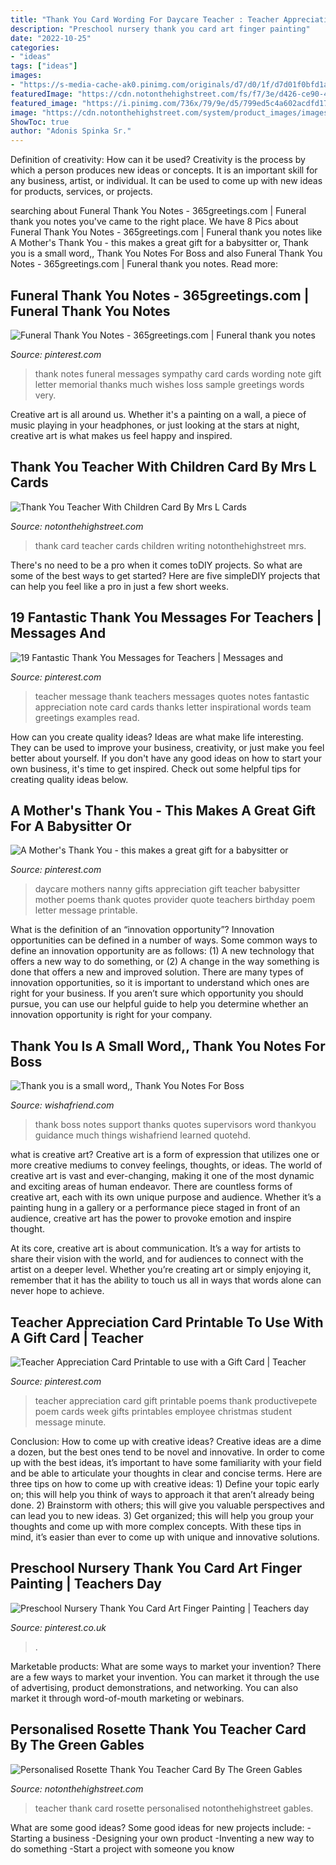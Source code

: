 ```yaml
---
title: "Thank You Card Wording For Daycare Teacher : Teacher Appreciation Card Gift Printable Poems Thank Productivepete Poem Cards Week Gifts Printables Employee Christmas Student Message Minute"
description: "Preschool nursery thank you card art finger painting"
date: "2022-10-25"
categories:
- "ideas"
tags: ["ideas"]
images:
- "https://s-media-cache-ak0.pinimg.com/originals/d7/d0/1f/d7d01f0bfd1a3756bf60cf28f2b05da7.jpg"
featuredImage: "https://cdn.notonthehighstreet.com/fs/f7/3e/d426-ce90-4a2d-bcb2-f2e8e5cd5e5a/original_thank-you-teacher-card.jpg"
featured_image: "https://i.pinimg.com/736x/79/9e/d5/799ed5c4a602acdfd177aa01b945f52f--message-for-teacher-your-message.jpg?b=t"
image: "https://cdn.notonthehighstreet.com/system/product_images/images/001/173/852/original_personalised-thank-you-teacher-rosette-card.jpg"
ShowToc: true
author: "Adonis Spinka Sr."
---
```



Definition of creativity: How can it be used?
Creativity is the process by which a person produces new ideas or concepts. It is an important skill for any business, artist, or individual. It can be used to come up with new ideas for products, services, or projects.

	

		
searching about Funeral Thank You Notes - 365greetings.com | Funeral thank you notes you've came to the right place. We have 8 Pics about Funeral Thank You Notes - 365greetings.com | Funeral thank you notes like A Mother&#039;s Thank You - this makes a great gift for a babysitter or, Thank you is a small word,, Thank You Notes For Boss and also Funeral Thank You Notes - 365greetings.com | Funeral thank you notes. Read more:
		
    
## Funeral Thank You Notes - 365greetings.com | Funeral Thank You Notes

<img loading=lazy src="https://i.pinimg.com/736x/49/46/52/494652f7cbc5796c34bdc90bccf021ad--funeral-thank-you-notes-funeral-etiquette.jpg" onerror="this.onerror=null;this.src='https://tse4.mm.bing.net/th?id=OIP.nWWLN2Cs9dInXI1o0ND1pgHaFj&amp;pid=15.1';" alt="Funeral Thank You Notes - 365greetings.com | Funeral thank you notes">

_Source: pinterest.com_

>thank notes funeral messages sympathy card cards wording note gift letter memorial thanks much wishes loss sample greetings words very. 

	

Creative art is all around us. Whether it's a painting on a wall, a piece of music playing in your headphones, or just looking at the stars at night, creative art is what makes us feel happy and inspired.

    
## Thank You Teacher With Children Card By Mrs L Cards

<img loading=lazy src="https://cdn.notonthehighstreet.com/fs/f7/3e/d426-ce90-4a2d-bcb2-f2e8e5cd5e5a/original_thank-you-teacher-card.jpg" onerror="this.onerror=null;this.src='https://tse3.mm.bing.net/th?id=OIP.aiNrcYDD3Pi9Az3rd6hYkAHaHa&amp;pid=15.1';" alt="Thank You Teacher With Children Card By Mrs L Cards">

_Source: notonthehighstreet.com_

>thank card teacher cards children writing notonthehighstreet mrs. 

	

There's no need to be a pro when it comes toDIY projects. So what are some of the best ways to get started? Here are five simpleDIY projects that can help you feel like a pro in just a few short weeks.

    
## 19 Fantastic Thank You Messages For Teachers | Messages And

<img loading=lazy src="https://i.pinimg.com/736x/79/9e/d5/799ed5c4a602acdfd177aa01b945f52f--message-for-teacher-your-message.jpg?b=t" onerror="this.onerror=null;this.src='https://tse2.mm.bing.net/th?id=OIP.F8zK6x2ugCHwpCs1PPOakwHaLG&amp;pid=15.1';" alt="19 Fantastic Thank You Messages for Teachers | Messages and">

_Source: pinterest.com_

>teacher message thank teachers messages quotes notes fantastic appreciation note card cards thanks letter inspirational words team greetings examples read. 

	

How can you create quality ideas?
Ideas are what make life interesting. They can be used to improve your business, creativity, or just make you feel better about yourself. If you don't have any good ideas on how to start your own business, it's time to get inspired. Check out some helpful tips for creating quality ideas below.

    
## A Mother&#039;s Thank You - This Makes A Great Gift For A Babysitter Or

<img loading=lazy src="https://s-media-cache-ak0.pinimg.com/originals/d7/d0/1f/d7d01f0bfd1a3756bf60cf28f2b05da7.jpg" onerror="this.onerror=null;this.src='https://tse1.mm.bing.net/th?id=OIP.cidFilS8sLdffM6j_q3jugHaLG&amp;pid=15.1';" alt="A Mother&#039;s Thank You - this makes a great gift for a babysitter or">

_Source: pinterest.com_

>daycare mothers nanny gifts appreciation gift teacher babysitter mother poems thank quotes provider quote teachers birthday poem letter message printable. 

	

What is the definition of an “innovation opportunity”?
Innovation opportunities can be defined in a number of ways. Some common ways to define an innovation opportunity are as follows: (1) A new technology that offers a new way to do something, or (2) A change in the way something is done that offers a new and improved solution. 
There are many types of innovation opportunities, so it is important to understand which ones are right for your business. If you aren’t sure which opportunity you should pursue, you can use our helpful guide to help you determine whether an innovation opportunity is right for your company.

    
## Thank You Is A Small Word,, Thank You Notes For Boss

<img loading=lazy src="http://www.wishafriend.com/thankyou/uploads/8390-thank-you-notes-for-boss.jpg" onerror="this.onerror=null;this.src='https://tse4.mm.bing.net/th?id=OIP.6RZR9MOvnSlUnUdtajsKvQAAAA&amp;pid=15.1';" alt="Thank you is a small word,, Thank You Notes For Boss">

_Source: wishafriend.com_

>thank boss notes support thanks quotes supervisors word thankyou guidance much things wishafriend learned quotehd. 

	

what is creative art?
Creative art is a form of expression that utilizes one or more creative mediums to convey feelings, thoughts, or ideas. The world of creative art is vast and ever-changing, making it one of the most dynamic and exciting areas of human endeavor.
There are countless forms of creative art, each with its own unique purpose and audience. Whether it’s a painting hung in a gallery or a performance piece staged in front of an audience, creative art has the power to provoke emotion and inspire thought.

At its core, creative art is about communication. It’s a way for artists to share their vision with the world, and for audiences to connect with the artist on a deeper level. Whether you’re creating art or simply enjoying it, remember that it has the ability to touch us all in ways that words alone can never hope to achieve.

    
## Teacher Appreciation Card Printable To Use With A Gift Card | Teacher

<img loading=lazy src="https://i.pinimg.com/originals/06/cf/02/06cf0210b71e45ba6eb175bdc68b066e.jpg" onerror="this.onerror=null;this.src='https://tse3.mm.bing.net/th?id=OIP.Bem1VcMpmI3reVbQoqHBXQHaLH&amp;pid=15.1';" alt="Teacher Appreciation Card Printable to use with a Gift Card | Teacher">

_Source: pinterest.com_

>teacher appreciation card gift printable poems thank productivepete poem cards week gifts printables employee christmas student message minute. 

	

Conclusion: How to come up with creative ideas?
Creative ideas are a dime a dozen, but the best ones tend to be novel and innovative. In order to come up with the best ideas, it’s important to have some familiarity with your field and be able to articulate your thoughts in clear and concise terms. Here are three tips on how to come up with creative ideas: 1) Define your topic early on; this will help you think of ways to approach it that aren’t already being done. 2) Brainstorm with others; this will give you valuable perspectives and can lead you to new ideas. 3) Get organized; this will help you group your thoughts and come up with more complex concepts. With these tips in mind, it’s easier than ever to come up with unique and innovative solutions.

    
## Preschool Nursery Thank You Card Art Finger Painting | Teachers Day

<img loading=lazy src="https://i.pinimg.com/736x/7c/66/f1/7c66f1c69d89768e87c7411b2b8801ba.jpg" onerror="this.onerror=null;this.src='https://tse4.mm.bing.net/th?id=OIP.v9JxFXD_DirpHz11oBqaqwHaJ3&amp;pid=15.1';" alt="Preschool Nursery Thank You Card Art Finger Painting | Teachers day">

_Source: pinterest.co.uk_

>. 

	

Marketable products: What are some ways to market your invention?
There are a few ways to market your invention. You can market it through the use of advertising, product demonstrations, and networking. You can also market it through word-of-mouth marketing or webinars.

    
## Personalised Rosette Thank You Teacher Card By The Green Gables

<img loading=lazy src="https://cdn.notonthehighstreet.com/system/product_images/images/001/173/852/original_personalised-thank-you-teacher-rosette-card.jpg" onerror="this.onerror=null;this.src='https://tse4.mm.bing.net/th?id=OIP.SunAZD_U_an-BgdqNeAhTAHaHa&amp;pid=15.1';" alt="Personalised Rosette Thank You Teacher Card By The Green Gables">

_Source: notonthehighstreet.com_

>teacher thank card rosette personalised notonthehighstreet gables. 

	

What are some good ideas?
Some good ideas for new projects include: 
-Starting a business 
-Designing your own product 
-Inventing a new way to do something 
-Start a project with someone you know

